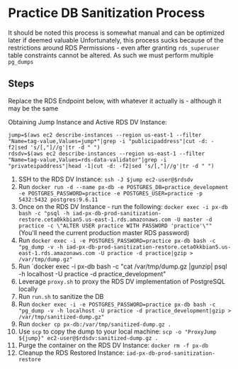 # Practice DB Sanitization Process

It should be noted this process is somewhat manual and can be optimized later if deemed valuable
Unfortunately, this process sucks because of the restrictions around RDS Permissions - even after granting `rds_superuser` table constraints cannot be altered.
As such we must perform multiple `pg_dumps`

## Steps

Replace the RDS Endpoint below, with whatever it actually is - although it may be the same

Obtaining Jump Instance and Active RDS DV Instance:

```
jump=$(aws ec2 describe-instances --region us-east-1 --filter "Name=tag-value,Values=jump*"|grep -i "publicipaddress"|cut -d: -f2|sed 's/[,"]//g'|tr -d " ")
rdsdv=$(aws ec2 describe-instances --region us-east-1 --filter "Name=tag-value,Values=rds-data-validator"|grep -i "privateipaddress"|head -1|cut -d: -f2|sed 's/[,"]//g'|tr -d " ")
```

1. SSH to the RDS DV Instance: `ssh -J $jump ec2-user@$rdsdv`
1. Run `docker run -d --name px-db -e POSTGRES_DB=practice_development -e POSTGRES_PASSWORD=practice -e POSTGRES_USER=practice -p 5432:5432 postgres:9.6.11`
1. Once on the RDS DV Instance - run the following: `docker exec -i px-db bash -c "psql -h iad-px-db-prod-sanitization-restore.ceta0kkbian5.us-east-1.rds.amazonaws.com -U master -d practice -c \"ALTER USER practice WITH PASSWORD 'practice'\""` (You'll need the current production master RDS password)
1. Run `docker exec -i -e POSTGRES_PASSWORD=practice px-db bash -c "pg_dump -v -h iad-px-db-prod-sanitization-restore.ceta0kkbian5.us-east-1.rds.amazonaws.com -U practice -d practice|gzip > /var/tmp/dump.gz"`
1. Run `docker exec -i px-db bash -c "cat /var/tmp/dump.gz |gunzip| psql -h localhost -U practice -d practice_development"
1. Leverage `proxy.sh` to proxy the RDS DV implementation of PostgreSQL locally
1. Run `run.sh` to sanitize the DB
1. Run `docker exec -i -e POSTGRES_PASSWORD=practice px-db bash -c "pg_dump -v -h localhost -U practice -d practice_development|gzip > /var/tmp/sanitized-dump.gz"`
1. Run `docker cp px-db:/var/tmp/sanitized-dump.gz .`
1. Use `scp` to copy the dump to your local machine: `scp -o "ProxyJump ${jump}" ec2-user@$rdsdv:sanitized-dump.gz .`
1. Purge the container on the RDS DV Instance: `docker rm -f px-db`
1. Cleanup the RDS Restored Instance: `iad-px-db-prod-sanitization-restore`
